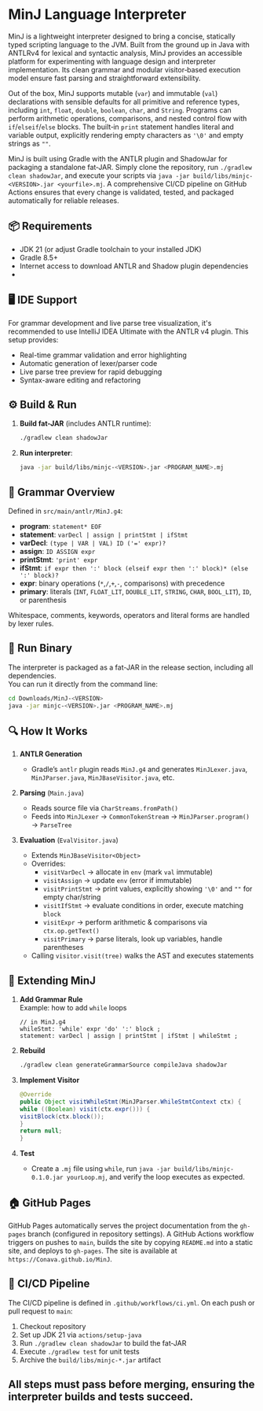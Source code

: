 # MinJ Language Interpreter

MinJ is a lightweight interpreter designed to bring a concise, statically typed scripting language to the JVM. Built from the ground up in Java with ANTLRv4 for lexical and syntactic analysis, MinJ provides an accessible platform for experimenting with language design and interpreter implementation. Its clean grammar and modular visitor‑based execution model ensure fast parsing and straightforward extensibility.

Out of the box, MinJ supports mutable (`var`) and immutable (`val`) declarations with sensible defaults for all primitive and reference types, including `int`, `float`, `double`, `boolean`, `char`, and `String`. Programs can perform arithmetic operations, comparisons, and nested control flow with `if`/`elseif`/`else` blocks. The built‑in `print` statement handles literal and variable output, explicitly rendering empty characters as `'\0'` and empty strings as `""`.

MinJ is built using Gradle with the ANTLR plugin and ShadowJar for packaging a standalone fat‑JAR. Simply clone the repository, run `./gradlew clean shadowJar`, and execute your scripts via `java -jar build/libs/minjc-<VERSION>.jar <yourfile>.mj`. A comprehensive CI/CD pipeline on GitHub Actions ensures that every change is validated, tested, and packaged automatically for reliable releases.

## 📦 Requirements

- JDK 21 (or adjust Gradle toolchain to your installed JDK)
- Gradle 8.5+
- Internet access to download ANTLR and Shadow plugin dependencies
- 
## 🖥️ IDE Support

For grammar development and live parse tree visualization, it's recommended to use IntelliJ IDEA Ultimate with the ANTLR v4 plugin. This setup provides:
- Real-time grammar validation and error highlighting
- Automatic generation of lexer/parser code
- Live parse tree preview for rapid debugging
- Syntax-aware editing and refactoring

## ⚙️ Build & Run

1. **Build fat-JAR** (includes ANTLR runtime):
   ```bash  
   ./gradlew clean shadowJar  
   ```

2. **Run interpreter**:
   ```bash  
   java -jar build/libs/minjc-<VERSION>.jar <PROGRAM_NAME>.mj  
   ```

## 📝 Grammar Overview

Defined in `src/main/antlr/MinJ.g4`:

- **program**: `statement* EOF`
- **statement**: `varDecl | assign | printStmt | ifStmt`
- **varDecl**: `(type | VAR | VAL) ID ('=' expr)?`
- **assign**: `ID ASSIGN expr`
- **printStmt**: `'print' expr`
- **ifStmt**: `if expr then ':' block (elseif expr then ':' block)* (else ':' block)?`
- **expr**: binary operations (`*`,`/`,`+`,`-`, comparisons) with precedence
- **primary**: literals (`INT`, `FLOAT_LIT`, `DOUBLE_LIT`, `STRING`, `CHAR`, `BOOL_LIT`), `ID`, or parenthesis

Whitespace, comments, keywords, operators and literal forms are handled by lexer rules.

## 🚀 Run Binary

The interpreter is packaged as a fat-JAR in the release section, including all dependencies.  
You can run it directly from the command line:

```bash
cd Downloads/MinJ-<VERSION>
java -jar minjc-<VERSION>.jar <PROGRAM_NAME>.mj
```

## 🔍 How It Works

1. **ANTLR Generation**
    - Gradle’s `antlr` plugin reads `MinJ.g4` and generates `MinJLexer.java`, `MinJParser.java`, `MinJBaseVisitor.java`,
      etc.

2. **Parsing** (`Main.java`)
    - Reads source file via `CharStreams.fromPath()`
    - Feeds into `MinJLexer` → `CommonTokenStream` → `MinJParser.program()` → `ParseTree`

3. **Evaluation** (`EvalVisitor.java`)
    - Extends `MinJBaseVisitor<Object>`
    - Overrides:
        - `visitVarDecl` → allocate in `env` (mark `val` immutable)
        - `visitAssign` → update `env` (error if immutable)
        - `visitPrintStmt` → print values, explicitly showing `'\0'` and `""` for empty char/string
        - `visitIfStmt` → evaluate conditions in order, execute matching `block`
        - `visitExpr` → perform arithmetic & comparisons via `ctx.op.getText()`
        - `visitPrimary` → parse literals, look up variables, handle parentheses
    - Calling `visitor.visit(tree)` walks the AST and executes statements

## 🚀 Extending MinJ

1. **Add Grammar Rule**  
   Example: how to add `while` loops
   ```
   // in MinJ.g4
   whileStmt: 'while' expr 'do' ':' block ;
   statement: varDecl | assign | printStmt | ifStmt | whileStmt ;
   ```

2. **Rebuild**
   ```bash  
   ./gradlew clean generateGrammarSource compileJava shadowJar  
   ```

3. **Implement Visitor**
   ```java
   @Override
   public Object visitWhileStmt(MinJParser.WhileStmtContext ctx) {
   while ((Boolean) visit(ctx.expr())) {
   visitBlock(ctx.block());
   }
   return null;
   }
   ```

4. **Test**
    - Create a `.mj` file using `while`, run `java -jar build/libs/minjc-0.1.0.jar yourLoop.mj`, and verify the loop
      executes as expected.


## 🏠 GitHub Pages

GitHub Pages automatically serves the project documentation from the `gh-pages` branch (configured in repository
settings). A GitHub Actions workflow triggers on pushes to `main`, builds the site by copying `README.md` into a static
site, and deploys to `gh-pages`. The site is available at `https://Conava.github.io/MinJ`.

## 🚀 CI/CD Pipeline

The CI/CD pipeline is defined in `.github/workflows/ci.yml`. On each push or pull request to `main`:

1. Checkout repository
2. Set up JDK 21 via `actions/setup-java`
3. Run `./gradlew clean shadowJar` to build the fat‑JAR
4. Execute `./gradlew test` for unit tests
5. Archive the `build/libs/minjc-*.jar` artifact

All steps must pass before merging, ensuring the interpreter builds and tests succeed.
---